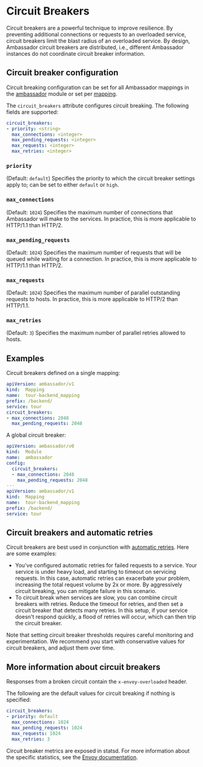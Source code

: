 # Circuit Breakers

Circuit breakers are a powerful technique to improve resilience. By preventing additional connections or requests to an overloaded service, circuit breakers limit the blast radius of an overloaded service. By design, Ambassador circuit breakers are distributed, i.e., different Ambassador instances do not coordinate circuit breaker information.

## Circuit breaker configuration

Circuit breaking configuration can be set for all Ambassador mappings in the [ambassador](/reference/core/ambassador) module or set per [mapping](https://www.getambassador.io/reference/mappings#configuring-mappings).

The `circuit_breakers` attribute configures circuit breaking. The following fields are supported:
```yaml
circuit_breakers:
- priority: <string>
  max_connections: <integer>
  max_pending_requests: <integer>
  max_requests: <integer>
  max_retries: <integer>
```

### `priority`
(Default: `default`) Specifies the priority to which the circuit breaker settings apply to; can be set to either `default` or `high`.

### `max_connections`
(Default: `1024`) Specifies the maximum number of connections that Ambassador will make to the services. In practice, this is more applicable to HTTP/1.1 than HTTP/2.

### `max_pending_requests`
(Default: `1024`) Specifies the maximum number of requests that will be queued while waiting for a connection. In practice, this is more applicable to HTTP/1.1 than HTTP/2.

### `max_requests`
(Default: `1024`) Specifies the maximum number of parallel outstanding requests to hosts. In practice, this is more applicable to HTTP/2 than HTTP/1.1.

### `max_retries`
(Default: `3`) Specifies the maximum number of parallel retries allowed to hosts.

## Examples

Circuit breakers defined on a single mapping:

```yaml
apiVersion: ambassador/v1
kind:  Mapping
name:  tour-backend_mapping
prefix: /backend/
service: tour
circuit_breakers:
- max_connections: 2048
  max_pending_requests: 2048
```

A global circuit breaker:

```yaml
apiVersion: ambassador/v0
kind:  Module
name:  ambassador
config:
  circuit_breakers:
  - max_connections: 2048
    max_pending_requests: 2048
---
apiVersion: ambassador/v1
kind:  Mapping
name:  tour-backend_mapping
prefix: /backend/
service: tour
```

## Circuit breakers and automatic retries

Circuit breakers are best used in conjunction with [automatic retries](/reference/retries). Here are some examples:

* You've configured automatic retries for failed requests to a service. Your service is under heavy load, and starting to timeout on servicing requests. In this case, automatic retries can exacerbate your problem, increasing the total request volume by 2x or more. By aggressively circuit breaking, you can mitigate failure in this scenario.
* To circuit break when services are slow, you can combine circuit breakers with retries. Reduce the timeout for retries, and then set a circuit breaker that detects many retries. In this setup, if your service doesn't respond quickly, a flood of retries will occur, which can then trip the circuit breaker.

Note that setting circuit breaker thresholds requires careful monitoring and experimentation. We recommend you start with conservative values for circuit breakers, and adjust them over time.

## More information about circuit breakers

Responses from a broken circuit contain the `x-envoy-overloaded` header.

The following are the default values for circuit breaking if nothing is specified:

```yaml
circuit_breakers:
- priority: default
  max_connections: 1024
  max_pending_requests: 1024
  max_requests: 1024
  max_retries: 3
```

Circuit breaker metrics are exposed in statsd. For more information about the specific statistics, see the [Envoy documentation](https://www.envoyproxy.io/learn/circuit-breaking).
